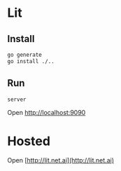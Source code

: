 # Lit
## Install
```sh
go generate
go install ./..
```
## Run
```sh
server
```
Open [http://localhost:9090](http://localhost:9090)
# Hosted
Open [http://lit.net.ai](http://lit.net.ai)
